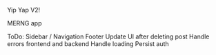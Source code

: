 Yip Yap V2!

MERNG app

ToDo:
Sidebar / Navigation
Footer
Update UI after deleting post
Handle errors frontend and backend
Handle loading
Persist auth
